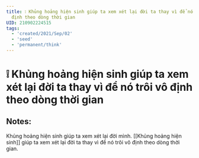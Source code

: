 ```yaml
---
title: ❕ Khủng hoảng hiện sinh giúp ta xem xét lại đời ta thay vì để nó trôi vô
  định theo dòng thời gian
UID: 210902224515
tags:
  - 'created/2021/Sep/02'
  - 'seed'
  - 'permanent/think'
---
```

# ❕ Khủng hoảng hiện sinh giúp ta xem xét lại đời ta thay vì để nó trôi vô định theo dòng thời gian

## Notes:
Khủng hoảng hiện sinh giúp ta xem xét lại đời mình. [[Khủng hoảng hiện sinh]] giúp ta xem xét lại đời ta thay vì để nó trôi vô định theo dòng thời gian.

